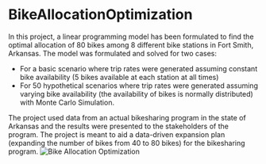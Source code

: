 # BikeAllocationOptimization
In this project, a linear programming model has been formulated to find the optimal allocation of 80 bikes among 8 different bike stations in Fort Smith, Arkansas. The model was formulated and solved for two cases:
- For a basic scenario where trip rates were generated assuming constant bike availability (5 bikes available at each station at all times)
- For 50 hypothetical scenarios where trip rates were generated assuming varying bike availability (the availability of bikes is normally distributed) with Monte Carlo Simulation.

The project used data from an actual bikesharing program in the state of Arkansas and the results were presented to the stakeholders of the program. The project is meant to aid a data-driven expansion plan (expanding the number of bikes from 40 to 80 bikes) for the bikesharing program.
![Bike Allocation Optimization ](https://github.com/vubanc/BikeAllocationOptimization/assets/108584512/11adc8d9-8221-434d-9e74-7d56866137d4)
